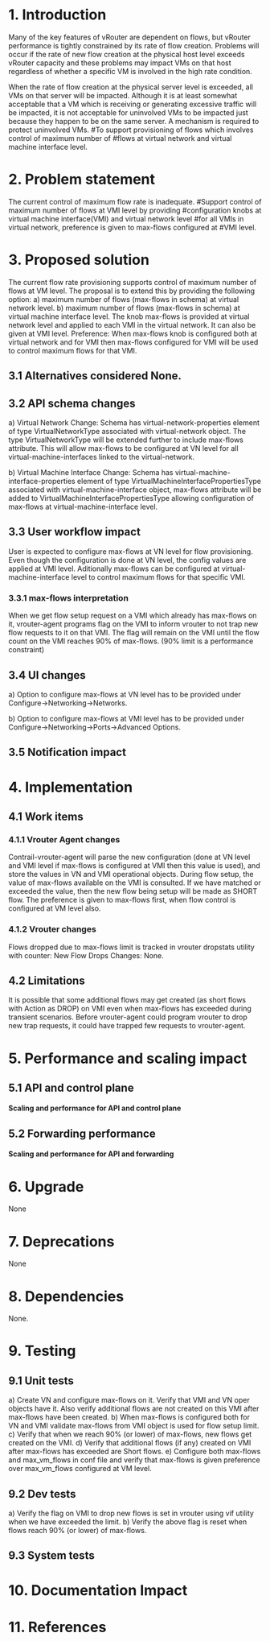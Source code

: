 
# 1. Introduction
Many of the key features of vRouter are dependent on flows, but vRouter
performance is tightly constrained by its rate of flow creation. Problems will
occur if the rate of new flow creation at the physical host level exceeds
vRouter capacity and these problems may impact VMs on that host regardless of
whether a specific VM is involved in the high rate condition.

When the rate of flow creation at the physical server level is exceeded, all VMs
on that server will be impacted. Although it is at least somewhat acceptable
that a VM which is receiving or generating excessive traffic will be impacted,
it is not acceptable for uninvolved VMs to be impacted just because they happen
to be on the same server. A mechanism is required to protect uninvolved VMs.
#To support provisioning of flows which involves control of maximum number of
#flows at virtual network and virtual machine interface level.

# 2. Problem statement
The current control of maximum flow rate is inadequate.
#Support control of maximum number of flows at VMI level by providing
#configuration knobs at virtual machine interface(VMI) and virtual network level
#for all VMIs in virtual network, preference is given to max-flows configured at
#VMI level.

# 3. Proposed solution
The current flow rate provisioning supports control of maximum number of flows
at VM level. The proposal is to extend this by providing the following option:
a) maximum number of flows (max-flows in schema) at virtual network level.
b) maximum number of flows (max-flows in schema) at virtual machine interface
level.
The knob max-flows is provided at virtual network level and applied to each
VMI in the virtual network. It can also be given at VMI level.
Preference: When max-flows knob is configured both at virtual network and for
VMI then max-flows configured for VMI will be used to control maximum flows for
that VMI.

## 3.1 Alternatives considered None.

## 3.2 API schema changes
a) Virtual Network Change:
Schema has virtual-network-properties element of type VirtualNetworkType
associated with virtual-network object. The type VirtualNetworkType will be
extended further to include max-flows attribute. This will allow max-flows to be
configured at VN level for all virtual-machine-interfaces linked to the
virtual-network.

b) Virtual Machine Interface Change:
Schema has virtual-machine-interface-properties element of type
VirtualMachineInterfacePropertiesType associated with virtual-machine-interface
object, max-flows attribute will be added to
VirtualMachineInterfacePropertiesType allowing configuration of max-flows at
virtual-machine-interface level.

## 3.3 User workflow impact
User is expected to configure max-flows at VN level for flow provisioning. Even
though the configuration is done at VN level, the config values are applied at
VMI level. Aditionally max-flows can be configured at virtual-machine-interface
level to control maximum flows for that specific VMI.

### 3.3.1 max-flows interpretation
When we get flow setup request on a VMI which already has max-flows on it,
vrouter-agent programs flag on the VMI to inform vrouter to not trap new flow
requests to it on that VMI. The flag will remain on the VMI until the flow count
on the VMI reaches 90% of max-flows. (90% limit is a performance constraint)

## 3.4 UI changes
a) Option to configure max-flows at VN level has to be provided under
Configure->Networking->Networks.

b) Option to configure max-flows at VMI level has to be provided under
Configure->Networking->Ports->Advanced Options.

## 3.5 Notification impact

# 4. Implementation

## 4.1 Work items

### 4.1.1 Vrouter Agent changes
Contrail-vrouter-agent will parse the new configuration (done at VN level and
VMI level if max-flows is configured at VMI then this value is used), and store
the values in VN and VMI operational objects.  During flow setup, the value of
max-flows available on the VMI is consulted. If we have matched or exceeded the
value, then the new flow being setup will be made as SHORT flow. The preference
is given to max-flows first, when flow control is configured at VM level also.

### 4.1.2 Vrouter changes
Flows dropped due to max-flows limit is tracked in vrouter dropstats utility
with counter: New Flow Drops Changes: None.

## 4.2 Limitations
It is possible that some additional flows may get created (as short flows with
Action as DROP) on VMI even when max-flows has exceeded during transient
scenarios. Before vrouter-agent could program vrouter to drop new trap requests,
it could have trapped few requests to vrouter-agent.

# 5. Performance and scaling impact
## 5.1 API and control plane
#### Scaling and performance for API and control plane

## 5.2 Forwarding performance
#### Scaling and performance for API and forwarding

# 6. Upgrade
None

# 7. Deprecations
None

# 8. Dependencies
None.

# 9. Testing
## 9.1 Unit tests
a) Create VN and configure max-flows on it. Verify that VMI and VN oper objects
have it. Also verify additional flows are not created on this VMI after
max-flows have been created.
b) When max-flows is configured both for VN and VMI validate max-flows from VMI
object is used for flow setup limit.
c) Verify that when we reach 90% (or lower) of max-flows, new flows get created
on the VMI.
d) Verify that additional flows (if any) created on VMI after max-flows
has exceeded are Short flows.
e) Configure both max-flows and max_vm_flows in conf file and verify that
max-flows is given preference over max_vm_flows configured at VM level.

## 9.2 Dev tests
a) Verify the flag on VMI to drop new flows is set in vrouter using vif utility
when we have exceeded the limit.
b) Verify the above flag is reset when flows reach 90% (or lower) of max-flows.

## 9.3 System tests

# 10. Documentation Impact

# 11. References
